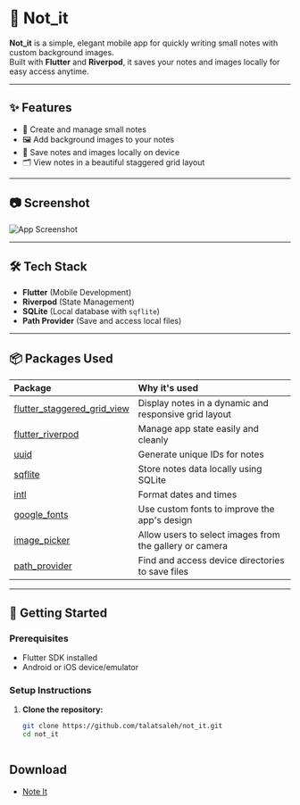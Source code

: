 # 📝 Not_it

**Not_it** is a simple, elegant mobile app for quickly writing small notes with custom background images.  
Built with **Flutter** and **Riverpod**, it saves your notes and images locally for easy access anytime.

---

## ✨ Features

- 📝 Create and manage small notes
- 🖼️ Add background images to your notes
- 💾 Save notes and images locally on device
- 🗂️ View notes in a beautiful staggered grid layout

---

## 📷 Screenshot

![App Screenshot](https://github.com/talatsaleh/note_it/assets/56842486/64483df4-75bb-4555-a040-e2a55bae944b)

---

## 🛠️ Tech Stack

- **Flutter** (Mobile Development)
- **Riverpod** (State Management)
- **SQLite** (Local database with `sqflite`)
- **Path Provider** (Save and access local files)

---

## 📦 Packages Used

| Package | Why it's used |
|:---|:---|
| [flutter_staggered_grid_view](https://pub.dev/packages/flutter_staggered_grid_view) | Display notes in a dynamic and responsive grid layout |
| [flutter_riverpod](https://pub.dev/packages/flutter_riverpod) | Manage app state easily and cleanly |
| [uuid](https://pub.dev/packages/uuid) | Generate unique IDs for notes |
| [sqflite](https://pub.dev/packages/sqflite) | Store notes data locally using SQLite |
| [intl](https://pub.dev/packages/intl) | Format dates and times |
| [google_fonts](https://pub.dev/packages/google_fonts) | Use custom fonts to improve the app's design |
| [image_picker](https://pub.dev/packages/image_picker) | Allow users to select images from the gallery or camera |
| [path_provider](https://pub.dev/packages/path_provider) | Find and access device directories to save files |

---

## 🚀 Getting Started

### Prerequisites

- Flutter SDK installed
- Android or iOS device/emulator

### Setup Instructions

1. **Clone the repository:**

   ```bash
   git clone https://github.com/talatsaleh/not_it.git
   cd not_it



## Download

- [Note It](https://github.com/talatsaleh/note_it/releases/download/latest/notes.apk)
